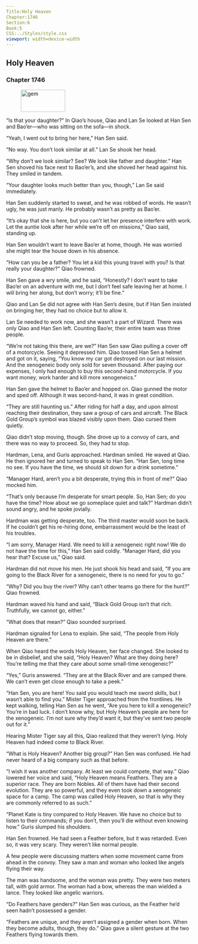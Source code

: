 ```yaml
---
Title:Holy Heaven 
Chapter:1746 
Section:6 
Book:5 
CSS:../Styles/style.css 
viewport: width=device-width
---
```

  
## Holy Heaven
### Chapter 1746
  
<figure>
	<img src="../Images/gem.gif" alt="gem" id="gem" width="120" height="60" />
</figure>
  

  
“Is that your daughter?” In Qiao’s house, Qiao and Lan Se looked at Han Sen and Bao’er—who was sitting on the sofa—in shock.

“Yeah, I went out to bring her here,” Han Sen said.

“No way. You don’t look similar at all.” Lan Se shook her head.

“Why don’t we look similar? See? We look like father and daughter.” Han Sen shoved his face next to Bao’er’s, and she shoved her head against his. They smiled in tandem.

“Your daughter looks much better than you, though,” Lan Se said immediately.

Han Sen suddenly started to sweat, and he was robbed of words. He wasn’t ugly, he was just manly. He probably wasn’t as pretty as Bao’er.

“It’s okay that she is here, but you can’t let her presence interfere with work. Let the auntie look after her while we’re off on missions,” Qiao said, standing up.

Han Sen wouldn’t want to leave Bao’er at home, though. He was worried she might tear the house down in his absence.

“How can you be a father? You let a kid this young travel with you? Is that really your daughter?” Qiao frowned.

Han Sen gave a wry smile, and he said, “Honestly? I don’t want to take Bao’er on an adventure with me, but I don’t feel safe leaving her at home. I will bring her along, but don’t worry; it’ll be fine.”

Qiao and Lan Se did not agree with Han Sen’s desire, but if Han Sen insisted on bringing her, they had no choice but to allow it.

Lan Se needed to work now, and she wasn’t a part of Wizard. There was only Qiao and Han Sen left. Counting Bao’er, their entire team was three people.

“We’re not taking this there, are we?” Han Sen saw Qiao pulling a cover off of a motorcycle. Seeing it depressed him. Qiao tossed Han Sen a helmet and got on it, saying, “You know my car got destroyed on our last mission. And the xenogeneic body only sold for seven thousand. After paying our expenses, I only had enough to buy this second-hand motorcycle. If you want money, work harder and kill more xenogeneics.”

Han Sen gave the helmet to Bao’er and hopped on. Qiao gunned the motor and sped off. Although it was second-hand, it was in great condition.

“They are still haunting us.” After riding for half a day, and upon almost reaching their destination, they saw a group of cars and aircraft. The Black Gold Group’s symbol was blazed visibly upon them. Qiao cursed them quietly.

Qiao didn’t stop moving, though. She drove up to a convoy of cars, and there was no way to proceed. So, they had to stop.

Hardman, Lena, and Guris approached. Hardman smiled. He waved at Qiao. He then ignored her and turned to speak to Han Sen. “Han Sen, long time no see. If you have the time, we should sit down for a drink sometime.”

“Manager Hard, aren’t you a bit desperate, trying this in front of me?” Qiao mocked him.

“That’s only because I’m desperate for smart people. So, Han Sen; do you have the time? How about we go someplace quiet and talk?” Hardman didn’t sound angry, and he spoke jovially.

Hardman was getting desperate, too. The third master would soon be back. If he couldn’t get his re-hiring done, embarrassment would be the least of his troubles.

“I am sorry, Manager Hard. We need to kill a xenogeneic right now! We do not have the time for this,” Han Sen said coldly. “Manager Hard, did you hear that? Excuse us,” Qiao said.

Hardman did not move his men. He just shook his head and said, “If you are going to the Black River for a xenogeneic, there is no need for you to go.”

“Why? Did you buy the river? Why can’t other teams go there for the hunt?” Qiao frowned.

Hardman waved his hand and said, “Black Gold Group isn’t that rich. Truthfully, we cannot go, either.”

“What does that mean?” Qiao sounded surprised.

Hardman signaled for Lena to explain. She said, “The people from Holy Heaven are there.”

When Qiao heard the words Holy Heaven, her face changed. She looked to be in disbelief, and she said, “Holy Heaven? What are they doing here? You’re telling me that they care about some small-time xenogeneic?”

“Yes,” Guris answered. “They are at the Black River and are camped there. We can’t even get close enough to take a peek.”

“Han Sen, you are here! You said you would teach me sword skills, but I wasn’t able to find you.” Mister Tiger approached from the frontlines. He kept walking, telling Han Sen as he went, “Are you here to kill a xenogeneic? You’re in bad luck. I don’t know why, but Holy Heaven’s people are here for the xenogeneic. I’m not sure why they’d want it, but they’ve sent two people out for it.”

Hearing Mister Tiger say all this, Qiao realized that they weren’t lying. Holy Heaven had indeed come to Black River.

“What is Holy Heaven? Another big group?” Han Sen was confused. He had never heard of a big company such as that before.

“I wish it was another company. At least we could compete, that way.” Qiao lowered her voice and said, “Holy Heaven means Feathers. They are a superior race. They are born Nobles. All of them have had their second evolution. They are so powerful, and they even took down a xenogeneic space for a camp. The camp was called Holy Heaven, so that is why they are commonly referred to as such.”

“Planet Kate is tiny compared to Holy Heaven. We have no choice but to listen to their commands; if you don’t, then you’ll die without even knowing how.” Guris slumped his shoulders.

Han Sen frowned. He had seen a Feather before, but it was retarded. Even so, it was very scary. They weren’t like normal people.

A few people were discussing matters when some movement came from ahead in the convoy. They saw a man and woman who looked like angels flying their way.

The man was handsome, and the woman was pretty. They were two meters tall, with gold armor. The woman had a bow, whereas the man wielded a lance. They looked like angelic warriors.

“Do Feathers have genders?” Han Sen was curious, as the Feather he’d seen hadn’t possessed a gender.

“Feathers are unique, and they aren’t assigned a gender when born. When they become adults, though, they do.” Qiao gave a silent gesture at the two Feathers flying towards them.